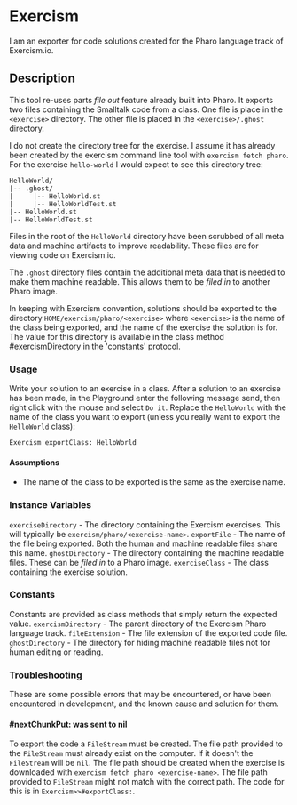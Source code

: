 # Exercism
I am an exporter for code solutions created for the Pharo language track of Exercism.io.

## Description
This tool re-uses parts _file out_ feature already built into Pharo. It exports two files containing the  Smalltalk code from a class. One file is place in the `<exercise>` directory. The other file is placed in the `<exercise>/.ghost` directory.

I do not create the directory tree for the exercise. I assume it has already been created by the exercism command line tool with `exercism fetch pharo`. For the exercise `hello-world` I would expect to see this directory tree:

```shell
HelloWorld/
|-- .ghost/
|     |-- HelloWorld.st
|     |-- HelloWorldTest.st
|-- HelloWorld.st
|-- HelloWorldTest.st
 ```

Files in the root of the `HelloWorld` directory have been scrubbed of all meta data and machine artifacts to improve readability. These files are for viewing code on Exercism.io.

The `.ghost` directory files contain the additional meta data that is needed to make them machine readable. This allows them to be _filed in_ to another Pharo image. 

In keeping with Exercism convention, solutions should be exported to the directory `HOME/exercism/pharo/<exercise>` where `<exercise>` is the name of the class being exported, and the name of the exercise the solution is for. The value for this directory is available in the class method #exercismDirectory in the 'constants' protocol.

### Usage
Write your solution to an exercise in a class. After a solution to an exercise has been made, in the Playground enter the following message send, then right click with the mouse and select `Do it`. Replace the `HelloWorld` with the name of the class you want to export (unless you really want to export the `HelloWorld` class):
```smalltalk
Exercism exportClass: HelloWorld
```

#### Assumptions
- The name of the class to be exported is the same as the exercise name.

### Instance Variables
`exerciseDirectory` - The directory containing the Exercism exercises. This will typically be `exercism/pharo/<exercise-name>`.
`exportFile` - The name of the file being exported. Both the human and machine readable files share this name.
`ghostDirectory` - The directory containing the machine readable files. These can be _filed in_ to a Pharo image.
`exerciseClass` - The class containing the exercise solution. 

### Constants
Constants are provided as class methods that simply return the expected value.
`exercismDirectory` - The parent directory of the Exercism Pharo language track.
`fileExtension` - The file extension of the exported code file.
`ghostDirectory` - The directory for hiding machine readable files not for human editing or reading.

### Troubleshooting
These are some possible errors that may be encountered, or have been encountered in development, and the known cause and solution for them.

#### #nextChunkPut: was sent to nil
To export the code a `FileStream` must be created. The file path provided to the `FileStream` must already exist on the computer. If it doesn't the `FileStream` will be `nil`. The file path should  be created when the exercise is downloaded with `exercism fetch pharo <exercise-name>`. The file path provided to `FileStream` might not match with the correct path. The code for this is in `Exercism>>#exportClass:`.